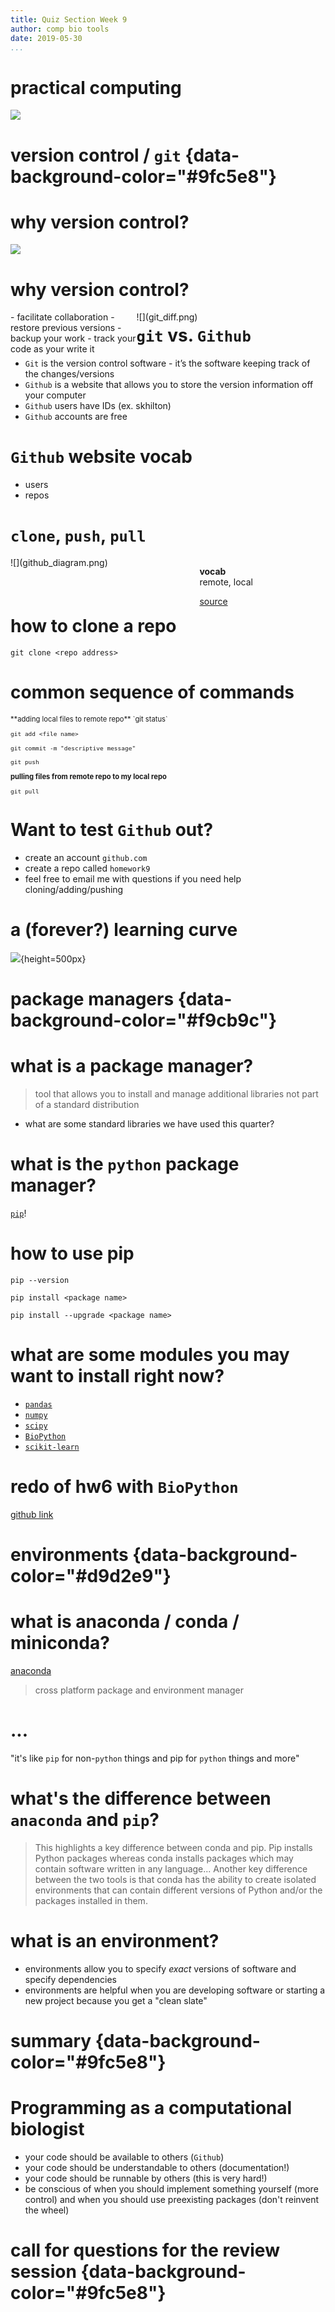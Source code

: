 ```yaml
---
title: Quiz Section Week 9
author: comp bio tools
date: 2019-05-30
...
```


# practical computing

![](slack.png)

# version control / `git` {data-background-color="#9fc5e8"}

# why version control?
![](naming.png)

# why version control?

<div class="fragment">
<div class="column" style="float:left; width: 40%">
- facilitate collaboration
- restore previous versions
- backup your work
- track your code as your write it
</div>
</div>

<div class="fragment">
<div class="column" style="float: left; width: 60%">
![](git_diff.png)
</div>
</div>

# `git` vs. `Github`

- `Git` is the version control software - it’s the software keeping track of the changes/versions
- `Github` is a website that allows you to store the version information off your computer
- `Github` users have IDs (ex. skhilton)
- `Github` accounts are free

# `Github` website vocab

- users
- repos

# `clone`, `push`, `pull`

<div class="fragment">
<div class="column" style="float:left; width: 60%">
![](github_diagram.png)
</div>
</div>

<div class="fragment">
<div class="column" style="float: left; width: 40%">

**vocab**   
remote, local

[source](https://infx-web-win17.github.io/tutorials/managing-files/)
</div>
</div>

# how to clone a repo

`git clone <repo address>`

# common sequence of commands

<div style="font-size: 80%">
**adding local files to remote repo**  
`git status`

`git add <file name>`

`git commit -m "descriptive message"`

`git push`

**pulling files from remote repo to my local repo**

`git pull`
</div>

# Want to test `Github` out?

- create an account `github.com`  
- create a repo called `homework9`
- feel free to email me with questions if you need help cloning/adding/pushing

# a (forever?) learning curve

![](git.png){height=500px}

# package managers {data-background-color="#f9cb9c"}

# what is a package manager?

> tool that allows you to install and manage additional libraries not part of a standard distribution

- what are some standard libraries we have used this quarter?

# what is the `python` package manager?

[`pip`](https://pypi.org/project/pip/)!

# how to use pip

`pip --version`

`pip install <package name>`

`pip install --upgrade <package name>`

# what are some modules you may want to install right now?

- [`pandas`](https://pandas.pydata.org/)
- [`numpy`](https://www.numpy.org/)
- [`scipy`](https://www.scipy.org/)
- [`BioPython`](https://biopython.org/)
- [`scikit-learn`](https://scikit-learn.org/stable/)

# redo of hw6 with `BioPython`

[github link](https://github.com/skhilton/hw6-redo)

# environments {data-background-color="#d9d2e9"}

# what is anaconda / conda / miniconda?

[anaconda](https://www.anaconda.com/distribution/)

> cross platform package and environment manager

# ...

"it's like `pip` for non-`python` things and pip for `python` things and more"

# what's the difference between `anaconda` and `pip`?

> This highlights a key difference between conda and pip. Pip installs Python packages whereas conda installs packages which may contain software written in any language... Another key difference between the two tools is that conda has the ability to create isolated environments that can contain different versions of Python and/or the packages installed in them.


# what is an environment?

- environments allow you to specify *exact* versions of software and specify dependencies
- environments are helpful when you are developing software or starting a new project because you get a "clean slate"

# summary {data-background-color="#9fc5e8"}

# Programming as a computational biologist

- your code should be available to others (`Github`)  
- your code should be understandable to others (documentation!)
- your code should be runnable by others (this is very hard!)  
- be conscious of when you should implement something yourself (more control) and when you should use preexisting packages (don't reinvent the wheel)

# call for questions for the review session {data-background-color="#9fc5e8"}
